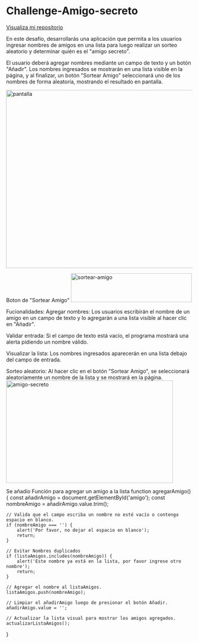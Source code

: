 # Challenge-Amigo-secreto

<a href="https://github.com/Deluchy/Challenge-Amigo-secreto">Visualiza mi repositorio</a>

En este desafío, desarrollarás una aplicación que permita a los usuarios ingresar nombres de amigos en una lista para luego realizar un sorteo aleatorio y determinar quién es el "amigo secreto".  

El usuario deberá agregar nombres mediante un campo de texto y un botón "Añadir". Los nombres ingresados se mostrarán en una lista visible en la página, y al finalizar, un botón "Sortear Amigo" seleccionará uno de los nombres de forma aleatoria, mostrando el resultado en pantalla.

<img width="927" height="482" alt="pantalla" src="https://github.com/user-attachments/assets/98678cee-c912-4067-a2d5-e79e2b632404" />

Boton de "Sortear Amigo"
<img width="326" height="78" alt="sortear-amigo" src="https://github.com/user-attachments/assets/4a4dc446-b624-463b-a8c4-afa54af8c363" />

Fucionalidades:
Agregar nombres: Los usuarios escribirán el nombre de un amigo en un campo de texto y lo agregarán a una lista visible al hacer clic en "Añadir".

Validar entrada: Si el campo de texto está vacío, el programa mostrará una alerta pidiendo un nombre válido.

Visualizar la lista: Los nombres ingresados aparecerán en una lista debajo del campo de entrada.

Sorteo aleatorio: Al hacer clic en el botón "Sortear Amigo", se seleccionará aleatoriamente un nombre de la lista y se mostrará en la página.
<img width="450" height="277" alt="amigo-secreto" src="https://github.com/user-attachments/assets/631eb1db-1ebd-47f3-a5e0-9eaacb643717" />

Se añadio Función para agregar un amigo a la lista
function agregarAmigo() {
    const añadirAmigo = document.getElementById('amigo');
    const nombreAmigo = añadirAmigo.value.trim();

    // Valida que el campo escriba un nombre no esté vacío o contenga espacio en blanco.
    if (nombreAmigo === '') {
        alert('Por favor, no dejar el espacio en blanco');
        return;
    }

    // Evitar Nombres duplicados
    if (listaAmigos.includes(nombreAmigo)) {
        alert('Este nombre ya está en la lista, por favor ingrese otro nombre');
        return;
    }

    // Agregar el nombre al listaAmigos.
    listaAmigos.push(nombreAmigo);
    
    // Limpiar el añadirAmigo luego de presionar el botón Añadir.
    añadirAmigo.value = '';
    
    // Actualizar la lista visual para mostrar los amigos agregados.
    actualizarListaAmigos();
}
